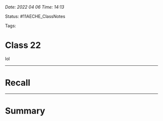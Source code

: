 *Date: 2022 04 06 Time: 14:13*


Status: #11AECHE_ClassNotes

Tags: 


# Class 22



lol

---
# Recall







---
# Summary


